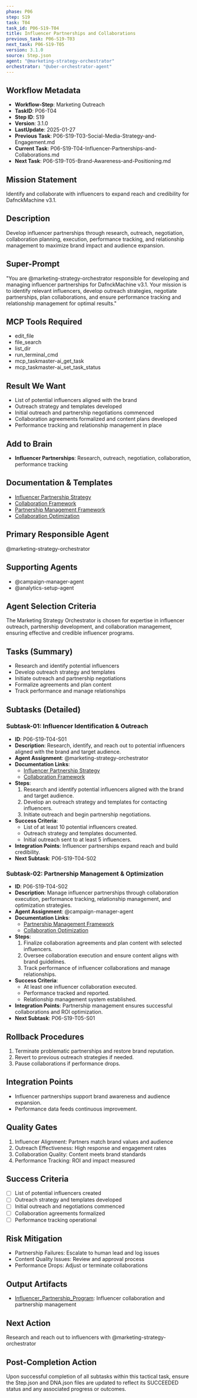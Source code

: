 ```yaml
---
phase: P06
step: S19
task: T04
task_id: P06-S19-T04
title: Influencer Partnerships and Collaborations
previous_task: P06-S19-T03
next_task: P06-S19-T05
version: 3.1.0
source: Step.json
agent: "@marketing-strategy-orchestrator"
orchestrator: "@uber-orchestrator-agent"
---
```


## Workflow Metadata
- **Workflow-Step**: Marketing Outreach
- **TaskID**: P06-T04
- **Step ID**: S19
- **Version**: 3.1.0
- **LastUpdate**: 2025-01-27
- **Previous Task**: P06-S19-T03-Social-Media-Strategy-and-Engagement.md
- **Current Task**: P06-S19-T04-Influencer-Partnerships-and-Collaborations.md
- **Next Task**: P06-S19-T05-Brand-Awareness-and-Positioning.md

## Mission Statement
Identify and collaborate with influencers to expand reach and credibility for DafnckMachine v3.1.

## Description
Develop influencer partnerships through research, outreach, negotiation, collaboration planning, execution, performance tracking, and relationship management to maximize brand impact and audience expansion.

## Super-Prompt
"You are @marketing-strategy-orchestrator responsible for developing and managing influencer partnerships for DafnckMachine v3.1. Your mission is to identify relevant influencers, develop outreach strategies, negotiate partnerships, plan collaborations, and ensure performance tracking and relationship management for optimal results."

## MCP Tools Required
- edit_file
- file_search
- list_dir
- run_terminal_cmd
- mcp_taskmaster-ai_get_task
- mcp_taskmaster-ai_set_task_status

## Result We Want
- List of potential influencers aligned with the brand
- Outreach strategy and templates developed
- Initial outreach and partnership negotiations commenced
- Collaboration agreements formalized and content plans developed
- Performance tracking and relationship management in place

## Add to Brain
- **Influencer Partnerships**: Research, outreach, negotiation, collaboration, performance tracking

## Documentation & Templates
- [Influencer Partnership Strategy](mdc:01_Machine/04_Documentation/Doc/Phase_6/19_Marketing_Outreach/A/Influencer_Partnership_Strategy.md)
- [Collaboration Framework](mdc:01_Machine/04_Documentation/Doc/Phase_6/19_Marketing_Outreach/A/Collaboration_Framework.json)
- [Partnership Management Framework](mdc:01_Machine/04_Documentation/Doc/Phase_6/19_Marketing_Outreach/A/Partnership_Management_Framework.md)
- [Collaboration Optimization](mdc:01_Machine/04_Documentation/Doc/Phase_6/19_Marketing_Outreach/A/Collaboration_Optimization.json)

## Primary Responsible Agent
@marketing-strategy-orchestrator

## Supporting Agents
- @campaign-manager-agent
- @analytics-setup-agent

## Agent Selection Criteria
The Marketing Strategy Orchestrator is chosen for expertise in influencer outreach, partnership development, and collaboration management, ensuring effective and credible influencer programs.

## Tasks (Summary)
- Research and identify potential influencers
- Develop outreach strategy and templates
- Initiate outreach and partnership negotiations
- Formalize agreements and plan content
- Track performance and manage relationships

## Subtasks (Detailed)
### Subtask-01: Influencer Identification & Outreach
- **ID**: P06-S19-T04-S01
- **Description**: Research, identify, and reach out to potential influencers aligned with the brand and target audience.
- **Agent Assignment**: @marketing-strategy-orchestrator
- **Documentation Links**:
  - [Influencer Partnership Strategy](mdc:01_Machine/04_Documentation/Doc/Phase_6/19_Marketing_Outreach/A/Influencer_Partnership_Strategy.md)
  - [Collaboration Framework](mdc:01_Machine/04_Documentation/Doc/Phase_6/19_Marketing_Outreach/A/Collaboration_Framework.json)
- **Steps**:
    1. Research and identify potential influencers aligned with the brand and target audience.
    2. Develop an outreach strategy and templates for contacting influencers.
    3. Initiate outreach and begin partnership negotiations.
- **Success Criteria**:
    - List of at least 10 potential influencers created.
    - Outreach strategy and templates documented.
    - Initial outreach sent to at least 5 influencers.
- **Integration Points**: Influencer partnerships expand reach and build credibility.
- **Next Subtask**: P06-S19-T04-S02

### Subtask-02: Partnership Management & Optimization
- **ID**: P06-S19-T04-S02
- **Description**: Manage influencer partnerships through collaboration execution, performance tracking, relationship management, and optimization strategies.
- **Agent Assignment**: @campaign-manager-agent
- **Documentation Links**:
  - [Partnership Management Framework](mdc:01_Machine/04_Documentation/Doc/Phase_6/19_Marketing_Outreach/A/Partnership_Management_Framework.md)
  - [Collaboration Optimization](mdc:01_Machine/04_Documentation/Doc/Phase_6/19_Marketing_Outreach/A/Collaboration_Optimization.json)
- **Steps**:
    1. Finalize collaboration agreements and plan content with selected influencers.
    2. Oversee collaboration execution and ensure content aligns with brand guidelines.
    3. Track performance of influencer collaborations and manage relationships.
- **Success Criteria**:
    - At least one influencer collaboration executed.
    - Performance tracked and reported.
    - Relationship management system established.
- **Integration Points**: Partnership management ensures successful collaborations and ROI optimization.
- **Next Subtask**: P06-S19-T05-S01

## Rollback Procedures
1. Terminate problematic partnerships and restore brand reputation.
2. Revert to previous outreach strategies if needed.
3. Pause collaborations if performance drops.

## Integration Points
- Influencer partnerships support brand awareness and audience expansion.
- Performance data feeds continuous improvement.

## Quality Gates
1. Influencer Alignment: Partners match brand values and audience
2. Outreach Effectiveness: High response and engagement rates
3. Collaboration Quality: Content meets brand standards
4. Performance Tracking: ROI and impact measured

## Success Criteria
- [ ] List of potential influencers created
- [ ] Outreach strategy and templates developed
- [ ] Initial outreach and negotiations commenced
- [ ] Collaboration agreements formalized
- [ ] Performance tracking operational

## Risk Mitigation
- Partnership Failures: Escalate to human lead and log issues
- Content Quality Issues: Review and approval process
- Performance Drops: Adjust or terminate collaborations

## Output Artifacts
- [Influencer_Partnership_Program](mdc:01_Machine/04_Documentation/Doc/Phase_6/19_Marketing_Outreach/Influencer_Partnership_Program.md): Influencer collaboration and partnership management

## Next Action
Research and reach out to influencers with @marketing-strategy-orchestrator

## Post-Completion Action
Upon successful completion of all subtasks within this tactical task, ensure the Step.json and DNA.json files are updated to reflect its SUCCEEDED status and any associated progress or outcomes. 